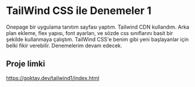 
# TailWind CSS ile Denemeler 1

Onepage bir uygulama tanıtım sayfası yaptım. Tailwind CDN kullandım. Arka plan ekleme, flex yapısı, font ayarları, ve sözde css sınıflarını basit bir şekilde kullanmaya çalıştım. TailWind CSS'e benim gibi yeni başlayanlar için belki fikir verebilir. Denemelerim devam edecek.

## Proje limki

https://goktay.dev/tailwind1/index.html
